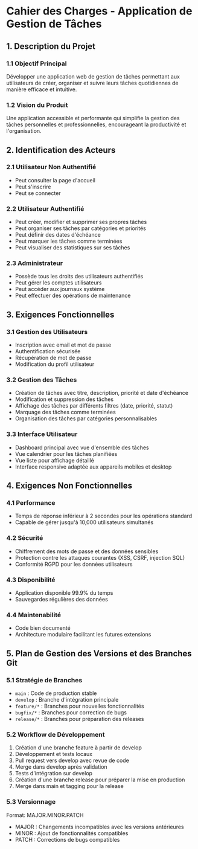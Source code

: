 # Cahier des Charges - Application de Gestion de Tâches

## 1. Description du Projet

### 1.1 Objectif Principal
Développer une application web de gestion de tâches permettant aux utilisateurs de créer, organiser et suivre leurs tâches quotidiennes de manière efficace et intuitive.

### 1.2 Vision du Produit
Une application accessible et performante qui simplifie la gestion des tâches personnelles et professionnelles, encourageant la productivité et l'organisation.

## 2. Identification des Acteurs

### 2.1 Utilisateur Non Authentifié
- Peut consulter la page d'accueil
- Peut s'inscrire
- Peut se connecter

### 2.2 Utilisateur Authentifié
- Peut créer, modifier et supprimer ses propres tâches
- Peut organiser ses tâches par catégories et priorités
- Peut définir des dates d'échéance
- Peut marquer les tâches comme terminées
- Peut visualiser des statistiques sur ses tâches

### 2.3 Administrateur
- Possède tous les droits des utilisateurs authentifiés
- Peut gérer les comptes utilisateurs
- Peut accéder aux journaux système
- Peut effectuer des opérations de maintenance

## 3. Exigences Fonctionnelles

### 3.1 Gestion des Utilisateurs
- Inscription avec email et mot de passe
- Authentification sécurisée
- Récupération de mot de passe
- Modification du profil utilisateur

### 3.2 Gestion des Tâches
- Création de tâches avec titre, description, priorité et date d'échéance
- Modification et suppression des tâches
- Affichage des tâches par différents filtres (date, priorité, statut)
- Marquage des tâches comme terminées
- Organisation des tâches par catégories personnalisables

### 3.3 Interface Utilisateur
- Dashboard principal avec vue d'ensemble des tâches
- Vue calendrier pour les tâches planifiées
- Vue liste pour affichage détaillé
- Interface responsive adaptée aux appareils mobiles et desktop

## 4. Exigences Non Fonctionnelles

### 4.1 Performance
- Temps de réponse inférieur à 2 secondes pour les opérations standard
- Capable de gérer jusqu'à 10,000 utilisateurs simultanés

### 4.2 Sécurité
- Chiffrement des mots de passe et des données sensibles
- Protection contre les attaques courantes (XSS, CSRF, injection SQL)
- Conformité RGPD pour les données utilisateurs

### 4.3 Disponibilité
- Application disponible 99.9% du temps
- Sauvegardes régulières des données

### 4.4 Maintenabilité
- Code bien documenté
- Architecture modulaire facilitant les futures extensions

## 5. Plan de Gestion des Versions et des Branches Git

### 5.1 Stratégie de Branches
- `main` : Code de production stable
- `develop` : Branche d'intégration principale
- `feature/*` : Branches pour nouvelles fonctionnalités
- `bugfix/*` : Branches pour correction de bugs
- `release/*` : Branches pour préparation des releases

### 5.2 Workflow de Développement
1. Création d'une branche feature à partir de develop
2. Développement et tests locaux
3. Pull request vers develop avec revue de code
4. Merge dans develop après validation
5. Tests d'intégration sur develop
6. Création d'une branche release pour préparer la mise en production
7. Merge dans main et tagging pour la release

### 5.3 Versionnage
Format: MAJOR.MINOR.PATCH
- MAJOR : Changements incompatibles avec les versions antérieures
- MINOR : Ajout de fonctionnalités compatibles
- PATCH : Corrections de bugs compatibles 